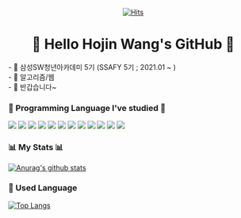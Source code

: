 <div align=center>
  
[![Hits](https://hits.seeyoufarm.com/api/count/incr/badge.svg?url=https%3A%2F%2Fgithub.com%2FWangHoJin&count_bg=%2379C83D&title_bg=%23555555&icon=coveralls.svg&icon_color=%23E7E7E7&title=hits&edge_flat=false)](https://hits.seeyoufarm.com)
  
</div>

<h1 align="center">🌈 Hello Hojin Wang's GitHub 🌈</h1>
<div>- 🐼 삼성SW청년아카데미 5기 (SSAFY 5기 ; 2021.01 ~ ) </div>
<div>- 🌱 알고리즘/웹 </div>
<div>- 👯 반갑습니다~ </div>

<h3>💯 Programming Language I've studied 💯</h3>

<img src="https://img.shields.io/badge/Java-007396?style=flat-square&logo=Java&logoColor=white"/></a> <img src="https://img.shields.io/badge/HTML5-E34F26?style=flat-square&logo=HTML5&logoColor=white"/></a> <img src="https://img.shields.io/badge/CSS3-1572B6?style=flat-square&logo=CSS3&logoColor=white"/></a> <img src="https://img.shields.io/badge/JavaScript-F7DF1E?style=flat-square&logo=JavaScript&logoColor=black"/></a> <img src="https://img.shields.io/badge/Spring-6DB33F?style=flat-square&logo=Spring&logoColor=white"/></a>
<img src="https://img.shields.io/badge/jQuery-0769AD?style=flat-square&logo=jQuery&logoColor=white"/></a> <img src="https://img.shields.io/badge/MySQL-FFA200?style=flat-square&logo=MySQL&logoColor=black"/></a> <img src="https://img.shields.io/badge/Node.js-339933?style=flat-square&logo=Node.js&logoColor=white"/></a> <img src="https://img.shields.io/badge/Postman-FF6C37?style=flat-square&logo=Postman&logoColor=white"/></a> <img src="https://img.shields.io/badge/C-A8B9CC?style=flat-square&logo=C&logoColor=black"/></a> <img src="https://img.shields.io/badge/Bootstrap-7952B3?style=flat-square&logo=Bootstrap&logoColor=white"/></a> <img src="https://img.shields.io/badge/Vue.js-4fc08d?style=flat-square&logo=Vue.js&logoColor=white"/></a>

### 📊 My Stats 📊

[![Anurag's github stats](https://github-readme-stats.vercel.app/api?username=WangHoJin)](https://github.com/anuraghazra/github-readme-stats)

### 🧾 Used Language

[![Top Langs](https://github-readme-stats.vercel.app/api/top-langs/?username=WangHoJin&layout=compact)](https://github.com/anuraghazra/github-readme-stats)

<!--
**chaeyeonkim0223/chaeyeonkim0223** is a ✨ _special_ ✨ repository because its `README.md` (this file) appears on your GitHub profile.

Here are some ideas to get you started:

- 🔭 I’m currently working on ...
- 🌱 I’m currently learning ......
- 👯 I’m looking to collaborate on ...
- 🤔 I’m looking for help with ...
- 💬 Ask me about ......
- 📫 How to reach me: ...
- 😄 Pronouns: ...
- ⚡ Fun fact: ...
-->
